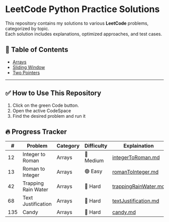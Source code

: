 #  LeetCode Python Practice Solutions

This repository contains my solutions to various **LeetCode** problems, categorized by topic.  
Each solution includes explanations, optimized approaches, and test cases.  

## 📖 Table of Contents
- [Arrays](Arrays/)
- [Sliding Window](slidingWindow/)
- [Two Pointers](twoPointers/)

---

## ✅ How to Use This Repository
1. Click on the green Code button.
2. Open the active CodeSpace
3. Find the desired problem and run it



## 🔥 Progress Tracker

|# |	Problem	|Category	|Difficulty	|Explaination|Solution|
|-----------|-----------|-----------|--------|-------|------|
|12 |Integer to Roman	|Arrays	|🔵 Medium	|[integerToRoman.md](arrays/integerToRoman.md)|[integerToRoman.py](4rrays/integerToRoman.py)|
|13 |Roman to Integer	|Arrays	|🟢 Easy	|[romanToInteger.md](arrays/romanToInteger.md)|[romanToInteger.py](arrays/romanToInteger.py)|
|42 |Trapping Rain Water	|Arrays	|🔴 Hard	|[trappingRainWater.md](arrays/trappingRainWater.md)|[trappingRainWater.py](arrays/trappingRainWater.py)|
|68 |Text Justification	|Arrays	|🔴 Hard	|[textJustification.md](arrays/textJustification.md)|[textJustification.py](arrays/textJustification.py)|
|135	|Candy	|Arrays	|🔴 Hard	|[candy.md](arrays/candy.md)|[candy.py](arrays/candy.py)|










